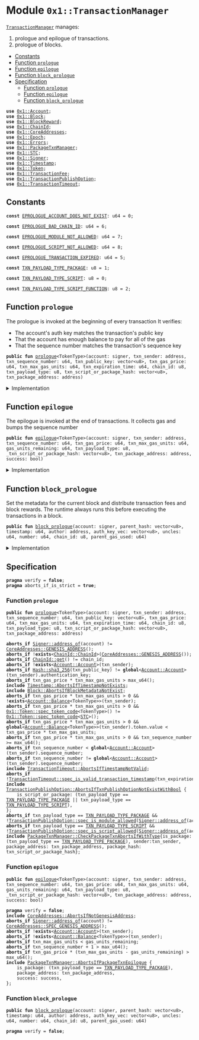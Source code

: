 
<a name="0x1_TransactionManager"></a>

# Module `0x1::TransactionManager`

<code><a href="TransactionManager.md#0x1_TransactionManager">TransactionManager</a></code> manages:
1. prologue and epilogue of transactions.
2. prologue of blocks.


-  [Constants](#@Constants_0)
-  [Function `prologue`](#0x1_TransactionManager_prologue)
-  [Function `epilogue`](#0x1_TransactionManager_epilogue)
-  [Function `block_prologue`](#0x1_TransactionManager_block_prologue)
-  [Specification](#@Specification_1)
    -  [Function `prologue`](#@Specification_1_prologue)
    -  [Function `epilogue`](#@Specification_1_epilogue)
    -  [Function `block_prologue`](#@Specification_1_block_prologue)


<pre><code><b>use</b> <a href="Account.md#0x1_Account">0x1::Account</a>;
<b>use</b> <a href="Block.md#0x1_Block">0x1::Block</a>;
<b>use</b> <a href="BlockReward.md#0x1_BlockReward">0x1::BlockReward</a>;
<b>use</b> <a href="ChainId.md#0x1_ChainId">0x1::ChainId</a>;
<b>use</b> <a href="CoreAddresses.md#0x1_CoreAddresses">0x1::CoreAddresses</a>;
<b>use</b> <a href="Epoch.md#0x1_Epoch">0x1::Epoch</a>;
<b>use</b> <a href="Errors.md#0x1_Errors">0x1::Errors</a>;
<b>use</b> <a href="PackageTxnManager.md#0x1_PackageTxnManager">0x1::PackageTxnManager</a>;
<b>use</b> <a href="STC.md#0x1_STC">0x1::STC</a>;
<b>use</b> <a href="Signer.md#0x1_Signer">0x1::Signer</a>;
<b>use</b> <a href="Timestamp.md#0x1_Timestamp">0x1::Timestamp</a>;
<b>use</b> <a href="Token.md#0x1_Token">0x1::Token</a>;
<b>use</b> <a href="TransactionFee.md#0x1_TransactionFee">0x1::TransactionFee</a>;
<b>use</b> <a href="TransactionPublishOption.md#0x1_TransactionPublishOption">0x1::TransactionPublishOption</a>;
<b>use</b> <a href="TransactionTimeout.md#0x1_TransactionTimeout">0x1::TransactionTimeout</a>;
</code></pre>



<a name="@Constants_0"></a>

## Constants


<a name="0x1_TransactionManager_EPROLOGUE_ACCOUNT_DOES_NOT_EXIST"></a>



<pre><code><b>const</b> <a href="TransactionManager.md#0x1_TransactionManager_EPROLOGUE_ACCOUNT_DOES_NOT_EXIST">EPROLOGUE_ACCOUNT_DOES_NOT_EXIST</a>: u64 = 0;
</code></pre>



<a name="0x1_TransactionManager_EPROLOGUE_BAD_CHAIN_ID"></a>



<pre><code><b>const</b> <a href="TransactionManager.md#0x1_TransactionManager_EPROLOGUE_BAD_CHAIN_ID">EPROLOGUE_BAD_CHAIN_ID</a>: u64 = 6;
</code></pre>



<a name="0x1_TransactionManager_EPROLOGUE_MODULE_NOT_ALLOWED"></a>



<pre><code><b>const</b> <a href="TransactionManager.md#0x1_TransactionManager_EPROLOGUE_MODULE_NOT_ALLOWED">EPROLOGUE_MODULE_NOT_ALLOWED</a>: u64 = 7;
</code></pre>



<a name="0x1_TransactionManager_EPROLOGUE_SCRIPT_NOT_ALLOWED"></a>



<pre><code><b>const</b> <a href="TransactionManager.md#0x1_TransactionManager_EPROLOGUE_SCRIPT_NOT_ALLOWED">EPROLOGUE_SCRIPT_NOT_ALLOWED</a>: u64 = 8;
</code></pre>



<a name="0x1_TransactionManager_EPROLOGUE_TRANSACTION_EXPIRED"></a>



<pre><code><b>const</b> <a href="TransactionManager.md#0x1_TransactionManager_EPROLOGUE_TRANSACTION_EXPIRED">EPROLOGUE_TRANSACTION_EXPIRED</a>: u64 = 5;
</code></pre>



<a name="0x1_TransactionManager_TXN_PAYLOAD_TYPE_PACKAGE"></a>



<pre><code><b>const</b> <a href="TransactionManager.md#0x1_TransactionManager_TXN_PAYLOAD_TYPE_PACKAGE">TXN_PAYLOAD_TYPE_PACKAGE</a>: u8 = 1;
</code></pre>



<a name="0x1_TransactionManager_TXN_PAYLOAD_TYPE_SCRIPT"></a>



<pre><code><b>const</b> <a href="TransactionManager.md#0x1_TransactionManager_TXN_PAYLOAD_TYPE_SCRIPT">TXN_PAYLOAD_TYPE_SCRIPT</a>: u8 = 0;
</code></pre>



<a name="0x1_TransactionManager_TXN_PAYLOAD_TYPE_SCRIPT_FUNCTION"></a>



<pre><code><b>const</b> <a href="TransactionManager.md#0x1_TransactionManager_TXN_PAYLOAD_TYPE_SCRIPT_FUNCTION">TXN_PAYLOAD_TYPE_SCRIPT_FUNCTION</a>: u8 = 2;
</code></pre>



<a name="0x1_TransactionManager_prologue"></a>

## Function `prologue`

The prologue is invoked at the beginning of every transaction
It verifies:
- The account's auth key matches the transaction's public key
- That the account has enough balance to pay for all of the gas
- That the sequence number matches the transaction's sequence key


<pre><code><b>public</b> <b>fun</b> <a href="TransactionManager.md#0x1_TransactionManager_prologue">prologue</a>&lt;TokenType&gt;(account: signer, txn_sender: address, txn_sequence_number: u64, txn_public_key: vector&lt;u8&gt;, txn_gas_price: u64, txn_max_gas_units: u64, txn_expiration_time: u64, chain_id: u8, txn_payload_type: u8, txn_script_or_package_hash: vector&lt;u8&gt;, txn_package_address: address)
</code></pre>



<details>
<summary>Implementation</summary>


<pre><code><b>public</b> <b>fun</b> <a href="TransactionManager.md#0x1_TransactionManager_prologue">prologue</a>&lt;TokenType: store&gt;(
    account: signer,
    txn_sender: address,
    txn_sequence_number: u64,
    txn_public_key: vector&lt;u8&gt;,
    txn_gas_price: u64,
    txn_max_gas_units: u64,
    txn_expiration_time: u64,
    chain_id: u8,
    txn_payload_type: u8,
    txn_script_or_package_hash: vector&lt;u8&gt;,
    txn_package_address: address,
) {
    // Can only be invoked by genesis account
    <b>assert</b>(
        <a href="Signer.md#0x1_Signer_address_of">Signer::address_of</a>(&account) == <a href="CoreAddresses.md#0x1_CoreAddresses_GENESIS_ADDRESS">CoreAddresses::GENESIS_ADDRESS</a>(),
        <a href="Errors.md#0x1_Errors_requires_address">Errors::requires_address</a>(<a href="TransactionManager.md#0x1_TransactionManager_EPROLOGUE_ACCOUNT_DOES_NOT_EXIST">EPROLOGUE_ACCOUNT_DOES_NOT_EXIST</a>),
    );
    // Check that the chain ID stored on-chain matches the chain ID
    // specified by the transaction
    <b>assert</b>(<a href="ChainId.md#0x1_ChainId_get">ChainId::get</a>() == chain_id, <a href="Errors.md#0x1_Errors_invalid_argument">Errors::invalid_argument</a>(<a href="TransactionManager.md#0x1_TransactionManager_EPROLOGUE_BAD_CHAIN_ID">EPROLOGUE_BAD_CHAIN_ID</a>));
    <a href="Account.md#0x1_Account_txn_prologue">Account::txn_prologue</a>&lt;TokenType&gt;(
        &account,
        txn_sender,
        txn_sequence_number,
        txn_public_key,
        txn_gas_price,
        txn_max_gas_units,
    );
    <b>assert</b>(
        <a href="TransactionTimeout.md#0x1_TransactionTimeout_is_valid_transaction_timestamp">TransactionTimeout::is_valid_transaction_timestamp</a>(txn_expiration_time),
        <a href="Errors.md#0x1_Errors_invalid_argument">Errors::invalid_argument</a>(<a href="TransactionManager.md#0x1_TransactionManager_EPROLOGUE_TRANSACTION_EXPIRED">EPROLOGUE_TRANSACTION_EXPIRED</a>),
    );
    <b>if</b> (txn_payload_type == <a href="TransactionManager.md#0x1_TransactionManager_TXN_PAYLOAD_TYPE_PACKAGE">TXN_PAYLOAD_TYPE_PACKAGE</a>) {
        <b>assert</b>(
            <a href="TransactionPublishOption.md#0x1_TransactionPublishOption_is_module_allowed">TransactionPublishOption::is_module_allowed</a>(<a href="Signer.md#0x1_Signer_address_of">Signer::address_of</a>(&account)),
            <a href="Errors.md#0x1_Errors_invalid_argument">Errors::invalid_argument</a>(<a href="TransactionManager.md#0x1_TransactionManager_EPROLOGUE_MODULE_NOT_ALLOWED">EPROLOGUE_MODULE_NOT_ALLOWED</a>),
        );
        <a href="PackageTxnManager.md#0x1_PackageTxnManager_package_txn_prologue">PackageTxnManager::package_txn_prologue</a>(
            &account,
            txn_package_address,
            txn_script_or_package_hash,
        );
    } <b>else</b> <b>if</b> (txn_payload_type == <a href="TransactionManager.md#0x1_TransactionManager_TXN_PAYLOAD_TYPE_SCRIPT">TXN_PAYLOAD_TYPE_SCRIPT</a>) {
        <b>assert</b>(
            <a href="TransactionPublishOption.md#0x1_TransactionPublishOption_is_script_allowed">TransactionPublishOption::is_script_allowed</a>(
                <a href="Signer.md#0x1_Signer_address_of">Signer::address_of</a>(&account),
            ),
            <a href="Errors.md#0x1_Errors_invalid_argument">Errors::invalid_argument</a>(<a href="TransactionManager.md#0x1_TransactionManager_EPROLOGUE_SCRIPT_NOT_ALLOWED">EPROLOGUE_SCRIPT_NOT_ALLOWED</a>),
        );
    };
    // do nothing for <a href="TransactionManager.md#0x1_TransactionManager_TXN_PAYLOAD_TYPE_SCRIPT_FUNCTION">TXN_PAYLOAD_TYPE_SCRIPT_FUNCTION</a>
}
</code></pre>



</details>

<a name="0x1_TransactionManager_epilogue"></a>

## Function `epilogue`

The epilogue is invoked at the end of transactions.
It collects gas and bumps the sequence number


<pre><code><b>public</b> <b>fun</b> <a href="TransactionManager.md#0x1_TransactionManager_epilogue">epilogue</a>&lt;TokenType&gt;(account: signer, txn_sender: address, txn_sequence_number: u64, txn_gas_price: u64, txn_max_gas_units: u64, gas_units_remaining: u64, txn_payload_type: u8, _txn_script_or_package_hash: vector&lt;u8&gt;, txn_package_address: address, success: bool)
</code></pre>



<details>
<summary>Implementation</summary>


<pre><code><b>public</b> <b>fun</b> <a href="TransactionManager.md#0x1_TransactionManager_epilogue">epilogue</a>&lt;TokenType: store&gt;(
    account: signer,
    txn_sender: address,
    txn_sequence_number: u64,
    txn_gas_price: u64,
    txn_max_gas_units: u64,
    gas_units_remaining: u64,
    txn_payload_type: u8,
    _txn_script_or_package_hash: vector&lt;u8&gt;,
    txn_package_address: address,
    // txn execute success or fail.
    success: bool,
) {
    <a href="CoreAddresses.md#0x1_CoreAddresses_assert_genesis_address">CoreAddresses::assert_genesis_address</a>(&account);
    <a href="Account.md#0x1_Account_txn_epilogue">Account::txn_epilogue</a>&lt;TokenType&gt;(
        &account,
        txn_sender,
        txn_sequence_number,
        txn_gas_price,
        txn_max_gas_units,
        gas_units_remaining,
    );
    <b>if</b> (txn_payload_type == <a href="TransactionManager.md#0x1_TransactionManager_TXN_PAYLOAD_TYPE_PACKAGE">TXN_PAYLOAD_TYPE_PACKAGE</a>) {
        <a href="PackageTxnManager.md#0x1_PackageTxnManager_package_txn_epilogue">PackageTxnManager::package_txn_epilogue</a>(
            &account,
            txn_sender,
            txn_package_address,
            success,
        );
    }
}
</code></pre>



</details>

<a name="0x1_TransactionManager_block_prologue"></a>

## Function `block_prologue`

Set the metadata for the current block and distribute transaction fees and block rewards.
The runtime always runs this before executing the transactions in a block.


<pre><code><b>public</b> <b>fun</b> <a href="TransactionManager.md#0x1_TransactionManager_block_prologue">block_prologue</a>(account: signer, parent_hash: vector&lt;u8&gt;, timestamp: u64, author: address, auth_key_vec: vector&lt;u8&gt;, uncles: u64, number: u64, chain_id: u8, parent_gas_used: u64)
</code></pre>



<details>
<summary>Implementation</summary>


<pre><code><b>public</b> <b>fun</b> <a href="TransactionManager.md#0x1_TransactionManager_block_prologue">block_prologue</a>(
    account: signer,
    parent_hash: vector&lt;u8&gt;,
    timestamp: u64,
    author: address,
    auth_key_vec: vector&lt;u8&gt;,
    uncles: u64,
    number: u64,
    chain_id: u8,
    parent_gas_used: u64,
) {
    // Can only be invoked by genesis account
    <a href="CoreAddresses.md#0x1_CoreAddresses_assert_genesis_address">CoreAddresses::assert_genesis_address</a>(&account);
    // Check that the chain ID stored on-chain matches the chain ID
    // specified by the transaction
    <b>assert</b>(<a href="ChainId.md#0x1_ChainId_get">ChainId::get</a>() == chain_id, <a href="Errors.md#0x1_Errors_invalid_argument">Errors::invalid_argument</a>(<a href="TransactionManager.md#0x1_TransactionManager_EPROLOGUE_BAD_CHAIN_ID">EPROLOGUE_BAD_CHAIN_ID</a>));

    // deal <b>with</b> previous block first.
    <b>let</b> txn_fee = <a href="TransactionFee.md#0x1_TransactionFee_distribute_transaction_fees">TransactionFee::distribute_transaction_fees</a>&lt;<a href="STC.md#0x1_STC">STC</a>&gt;(&account);

    // then deal <b>with</b> current block.
    <a href="Timestamp.md#0x1_Timestamp_update_global_time">Timestamp::update_global_time</a>(&account, timestamp);
    <a href="Block.md#0x1_Block_process_block_metadata">Block::process_block_metadata</a>(
        &account,
        parent_hash,
        author,
        timestamp,
        uncles,
        number,
    );
    <b>let</b> reward = <a href="Epoch.md#0x1_Epoch_adjust_epoch">Epoch::adjust_epoch</a>(&account, number, timestamp, uncles, parent_gas_used);
    // pass in previous block gas fees.
    <a href="BlockReward.md#0x1_BlockReward_process_block_reward">BlockReward::process_block_reward</a>(&account, number, reward, author, auth_key_vec, txn_fee);
}
</code></pre>



</details>

<a name="@Specification_1"></a>

## Specification



<pre><code><b>pragma</b> verify = <b>false</b>;
<b>pragma</b> aborts_if_is_strict = <b>true</b>;
</code></pre>



<a name="@Specification_1_prologue"></a>

### Function `prologue`


<pre><code><b>public</b> <b>fun</b> <a href="TransactionManager.md#0x1_TransactionManager_prologue">prologue</a>&lt;TokenType&gt;(account: signer, txn_sender: address, txn_sequence_number: u64, txn_public_key: vector&lt;u8&gt;, txn_gas_price: u64, txn_max_gas_units: u64, txn_expiration_time: u64, chain_id: u8, txn_payload_type: u8, txn_script_or_package_hash: vector&lt;u8&gt;, txn_package_address: address)
</code></pre>




<pre><code><b>aborts_if</b> <a href="Signer.md#0x1_Signer_address_of">Signer::address_of</a>(account) != <a href="CoreAddresses.md#0x1_CoreAddresses_GENESIS_ADDRESS">CoreAddresses::GENESIS_ADDRESS</a>();
<b>aborts_if</b> !<b>exists</b>&lt;<a href="ChainId.md#0x1_ChainId_ChainId">ChainId::ChainId</a>&gt;(<a href="CoreAddresses.md#0x1_CoreAddresses_GENESIS_ADDRESS">CoreAddresses::GENESIS_ADDRESS</a>());
<b>aborts_if</b> <a href="ChainId.md#0x1_ChainId_get">ChainId::get</a>() != chain_id;
<b>aborts_if</b> !<b>exists</b>&lt;<a href="Account.md#0x1_Account_Account">Account::Account</a>&gt;(txn_sender);
<b>aborts_if</b> <a href="Hash.md#0x1_Hash_sha3_256">Hash::sha3_256</a>(txn_public_key) != <b>global</b>&lt;<a href="Account.md#0x1_Account_Account">Account::Account</a>&gt;(txn_sender).authentication_key;
<b>aborts_if</b> txn_gas_price * txn_max_gas_units &gt; max_u64();
<b>include</b> <a href="Timestamp.md#0x1_Timestamp_AbortsIfTimestampNotExists">Timestamp::AbortsIfTimestampNotExists</a>;
<b>include</b> <a href="Block.md#0x1_Block_AbortsIfBlockMetadataNotExist">Block::AbortsIfBlockMetadataNotExist</a>;
<b>aborts_if</b> txn_gas_price * txn_max_gas_units &gt; 0 && !<b>exists</b>&lt;<a href="Account.md#0x1_Account_Balance">Account::Balance</a>&lt;TokenType&gt;&gt;(txn_sender);
<b>aborts_if</b> txn_gas_price * txn_max_gas_units &gt; 0 && <a href="Token.md#0x1_Token_spec_token_code">0x1::Token::spec_token_code</a>&lt;TokenType&gt;() != <a href="Token.md#0x1_Token_spec_token_code">0x1::Token::spec_token_code</a>&lt;<a href="STC.md#0x1_STC">STC</a>&gt;();
<b>aborts_if</b> txn_gas_price * txn_max_gas_units &gt; 0 && <b>global</b>&lt;<a href="Account.md#0x1_Account_Balance">Account::Balance</a>&lt;TokenType&gt;&gt;(txn_sender).token.value &lt; txn_gas_price * txn_max_gas_units;
<b>aborts_if</b> txn_gas_price * txn_max_gas_units &gt; 0 && txn_sequence_number &gt;= max_u64();
<b>aborts_if</b> txn_sequence_number &lt; <b>global</b>&lt;<a href="Account.md#0x1_Account_Account">Account::Account</a>&gt;(txn_sender).sequence_number;
<b>aborts_if</b> txn_sequence_number != <b>global</b>&lt;<a href="Account.md#0x1_Account_Account">Account::Account</a>&gt;(txn_sender).sequence_number;
<b>include</b> <a href="TransactionTimeout.md#0x1_TransactionTimeout_AbortsIfTimestampNotValid">TransactionTimeout::AbortsIfTimestampNotValid</a>;
<b>aborts_if</b> !<a href="TransactionTimeout.md#0x1_TransactionTimeout_spec_is_valid_transaction_timestamp">TransactionTimeout::spec_is_valid_transaction_timestamp</a>(txn_expiration_time);
<b>include</b> <a href="TransactionPublishOption.md#0x1_TransactionPublishOption_AbortsIfTxnPublishOptionNotExistWithBool">TransactionPublishOption::AbortsIfTxnPublishOptionNotExistWithBool</a> {
    is_script_or_package: (txn_payload_type == <a href="TransactionManager.md#0x1_TransactionManager_TXN_PAYLOAD_TYPE_PACKAGE">TXN_PAYLOAD_TYPE_PACKAGE</a> || txn_payload_type == <a href="TransactionManager.md#0x1_TransactionManager_TXN_PAYLOAD_TYPE_SCRIPT">TXN_PAYLOAD_TYPE_SCRIPT</a>),
};
<b>aborts_if</b> txn_payload_type == <a href="TransactionManager.md#0x1_TransactionManager_TXN_PAYLOAD_TYPE_PACKAGE">TXN_PAYLOAD_TYPE_PACKAGE</a> && !<a href="TransactionPublishOption.md#0x1_TransactionPublishOption_spec_is_module_allowed">TransactionPublishOption::spec_is_module_allowed</a>(<a href="Signer.md#0x1_Signer_address_of">Signer::address_of</a>(account));
<b>aborts_if</b> txn_payload_type == <a href="TransactionManager.md#0x1_TransactionManager_TXN_PAYLOAD_TYPE_SCRIPT">TXN_PAYLOAD_TYPE_SCRIPT</a> && !<a href="TransactionPublishOption.md#0x1_TransactionPublishOption_spec_is_script_allowed">TransactionPublishOption::spec_is_script_allowed</a>(<a href="Signer.md#0x1_Signer_address_of">Signer::address_of</a>(account));
<b>include</b> <a href="PackageTxnManager.md#0x1_PackageTxnManager_CheckPackageTxnAbortsIfWithType">PackageTxnManager::CheckPackageTxnAbortsIfWithType</a>{is_package: (txn_payload_type == <a href="TransactionManager.md#0x1_TransactionManager_TXN_PAYLOAD_TYPE_PACKAGE">TXN_PAYLOAD_TYPE_PACKAGE</a>), sender:txn_sender, package_address: txn_package_address, package_hash: txn_script_or_package_hash};
</code></pre>



<a name="@Specification_1_epilogue"></a>

### Function `epilogue`


<pre><code><b>public</b> <b>fun</b> <a href="TransactionManager.md#0x1_TransactionManager_epilogue">epilogue</a>&lt;TokenType&gt;(account: signer, txn_sender: address, txn_sequence_number: u64, txn_gas_price: u64, txn_max_gas_units: u64, gas_units_remaining: u64, txn_payload_type: u8, _txn_script_or_package_hash: vector&lt;u8&gt;, txn_package_address: address, success: bool)
</code></pre>




<pre><code><b>pragma</b> verify = <b>false</b>;
<b>include</b> <a href="CoreAddresses.md#0x1_CoreAddresses_AbortsIfNotGenesisAddress">CoreAddresses::AbortsIfNotGenesisAddress</a>;
<b>aborts_if</b> <a href="Signer.md#0x1_Signer_address_of">Signer::address_of</a>(account) != <a href="CoreAddresses.md#0x1_CoreAddresses_SPEC_GENESIS_ADDRESS">CoreAddresses::SPEC_GENESIS_ADDRESS</a>();
<b>aborts_if</b> !<b>exists</b>&lt;<a href="Account.md#0x1_Account_Account">Account::Account</a>&gt;(txn_sender);
<b>aborts_if</b> !<b>exists</b>&lt;<a href="Account.md#0x1_Account_Balance">Account::Balance</a>&lt;TokenType&gt;&gt;(txn_sender);
<b>aborts_if</b> txn_max_gas_units &lt; gas_units_remaining;
<b>aborts_if</b> txn_sequence_number + 1 &gt; max_u64();
<b>aborts_if</b> txn_gas_price * (txn_max_gas_units - gas_units_remaining) &gt; max_u64();
<b>include</b> <a href="PackageTxnManager.md#0x1_PackageTxnManager_AbortsIfPackageTxnEpilogue">PackageTxnManager::AbortsIfPackageTxnEpilogue</a> {
    is_package: (txn_payload_type == <a href="TransactionManager.md#0x1_TransactionManager_TXN_PAYLOAD_TYPE_PACKAGE">TXN_PAYLOAD_TYPE_PACKAGE</a>),
    package_address: txn_package_address,
    success: success,
};
</code></pre>



<a name="@Specification_1_block_prologue"></a>

### Function `block_prologue`


<pre><code><b>public</b> <b>fun</b> <a href="TransactionManager.md#0x1_TransactionManager_block_prologue">block_prologue</a>(account: signer, parent_hash: vector&lt;u8&gt;, timestamp: u64, author: address, auth_key_vec: vector&lt;u8&gt;, uncles: u64, number: u64, chain_id: u8, parent_gas_used: u64)
</code></pre>




<pre><code><b>pragma</b> verify = <b>false</b>;
</code></pre>
